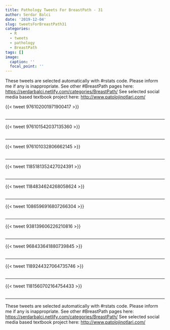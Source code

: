 ```yaml
---
title: Pathology Tweets For BreastPath - 31
author: Serdar Balci
date: '2019-12-04'
slug: tweetsForBreastPath31
categories:
  - R
  - tweets
  - pathology
  - BreastPath
tags: []
image:
  caption: ''
  focal_point: ''
---
```



These tweets are selected automatically with #rstats code. Please inform me if any is inappropriate.
See other #BreastPath pages here: https://serdarbalci.netlify.com/categories/BreastPath/ 
See selected social media based textbook project here: http://www.patolojinotlari.com/

{{< tweet 976102001971900417 >}}
<br>
<br>
<hr>
{{< tweet 976101542037135360 >}}
<br>
<br>
<hr>
{{< tweet 976101032806662145 >}}
<br>
<br>
<hr>
{{< tweet 1185181352427024391 >}}
<br>
<br>
<hr>
{{< tweet 1184834624268058624 >}}
<br>
<br>
<hr>
{{< tweet 1086596916807266304 >}}
<br>
<br>
<hr>
{{< tweet 938139606226210816 >}}
<br>
<br>
<hr>
{{< tweet 968433641880739845 >}}
<br>
<br>
<hr>
{{< tweet 1189244327064735746 >}}
<br>
<br>
<hr>
{{< tweet 1181560702164754433 >}}
<br>
<br>
<hr>


These tweets are selected automatically with #rstats code. Please inform me if any is inappropriate.
See other #BreastPath pages here: https://serdarbalci.netlify.com/categories/BreastPath/ 
See selected social media based textbook project here: http://www.patolojinotlari.com/
